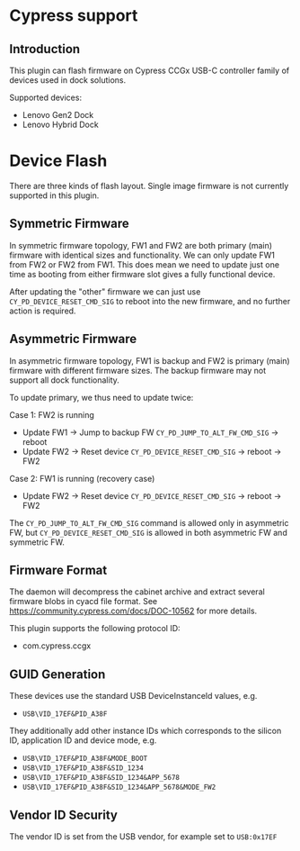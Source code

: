 Cypress support
===============

Introduction
------------
This plugin can flash firmware on Cypress CCGx USB-C controller family of
devices used in dock solutions.

Supported devices:

 * Lenovo Gen2 Dock
 * Lenovo Hybrid Dock

Device Flash
============

There are three kinds of flash layout. Single image firmware is not currently
supported in this plugin.

Symmetric Firmware
------------------

In symmetric firmware topology, FW1 and FW2 are both primary (main) firmware
with identical sizes and functionality. We can only update FW1 from FW2 or FW2
from FW1. This does mean we need to update just one time as booting from either
firmware slot gives a fully functional device.

After updating the "other" firmware we can just use `CY_PD_DEVICE_RESET_CMD_SIG`
to reboot into the new firmware, and no further action is required.

Asymmetric Firmware
-------------------

In asymmetric firmware topology, FW1 is backup and FW2 is primary (main)
firmware with different firmware sizes. The backup firmware may not support all
dock functionality.

To update primary, we thus need to update twice:

Case 1: FW2 is running

 * Update FW1 -> Jump to backup FW `CY_PD_JUMP_TO_ALT_FW_CMD_SIG` -> reboot
 * Update FW2 -> Reset device `CY_PD_DEVICE_RESET_CMD_SIG` -> reboot -> FW2

Case 2: FW1 is running (recovery case)

 * Update FW2 ->  Reset device `CY_PD_DEVICE_RESET_CMD_SIG` -> reboot -> FW2

The `CY_PD_JUMP_TO_ALT_FW_CMD_SIG` command is allowed only in asymmetric FW, but
`CY_PD_DEVICE_RESET_CMD_SIG` is allowed in both asymmetric FW and symmetric FW.

Firmware Format
---------------
The daemon will decompress the cabinet archive and extract several firmware
blobs in cyacd file format. See https://community.cypress.com/docs/DOC-10562
for more details.

This plugin supports the following protocol ID:

 * com.cypress.ccgx

GUID Generation
---------------

These devices use the standard USB DeviceInstanceId values, e.g.

 * `USB\VID_17EF&PID_A38F`

They additionally add other instance IDs which corresponds to the silicon ID,
application ID and device mode, e.g.

 * `USB\VID_17EF&PID_A38F&MODE_BOOT`
 * `USB\VID_17EF&PID_A38F&SID_1234`
 * `USB\VID_17EF&PID_A38F&SID_1234&APP_5678`
 * `USB\VID_17EF&PID_A38F&SID_1234&APP_5678&MODE_FW2`

Vendor ID Security
------------------

The vendor ID is set from the USB vendor, for example set to `USB:0x17EF`
